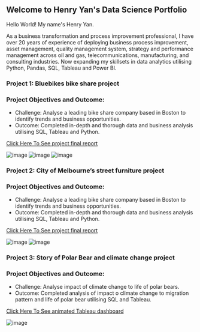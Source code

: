 ## Welcome to Henry Yan's Data Science Portfolio

Hello World! My name's Henry Yan. 

As a business transformation and process improvement professional, I have over 20 years of experience of deploying business process improvement, asset management, quality management system, strategy and performance management across oil and gas, telecommunications, manufacturing, and consulting industries.  Now expanding my skillsets in data analytics utilising Python, Pandas, SQL, Tableau and Power BI. 

### Project 1: Bluebikes bike share project

### Project Objectives and Outcome: 

- Challenge: Analyse a leading bike share company based in Boston to identify trends and business opportunities.
- Outcome: Completed in-depth and thorough data and business analysis utilising SQL, Tableau and Python.

[Click Here To See project final report](https://www.scribd.com/document/502021676/GA-Project-2-Bluebikes-Data-Analytics-final)

![image](https://user-images.githubusercontent.com/82133844/113972368-d95cbe80-987d-11eb-8bd5-58b09e2108d1.png)
![image](https://user-images.githubusercontent.com/82133844/113972394-e7aada80-987d-11eb-878e-d38d8b7729e2.png)
![image](https://user-images.githubusercontent.com/82133844/113972431-f42f3300-987d-11eb-9c36-275776c26cc1.png)


### Project 2: City of Melbourne’s street furniture project

### Project Objectives and Outcome: 

- Challenge: Analyse a leading bike share company based in Boston to identify trends and business opportunities.
- Outcome: Completed in-depth and thorough data and business analysis utilising SQL, Tableau and Python.

[Click Here To See project final report](https://www.scribd.com/document/502022713/GA-Project-Capstone-City-of-Melbourne-Street-Furniture-final)

![image](https://user-images.githubusercontent.com/82133844/113972202-9a2e6d80-987d-11eb-839c-672b04959769.png)
![image](https://user-images.githubusercontent.com/82133844/113972265-b5997880-987d-11eb-9e3a-96b1c60028b8.png)

### Project 3: Story of Polar Bear and climate change project 

### Project Objectives and Outcome: 

- Challenge: Analyse impact of climate change to life of polar bears.
- Outcome: Completed analysis of impact o climate change to migration pattern and life of polar bear utilising SQL and Tableau.

[Click Here To See animated Tableau dashboard](https://public.tableau.com/profile/henry6369#!/vizhome/DataAnalyticsProject4_PolarBear/StoryofPolarBears)

![image](https://user-images.githubusercontent.com/82133844/113971743-b67dda80-987c-11eb-91e9-cfb7ae1c8dac.png)

